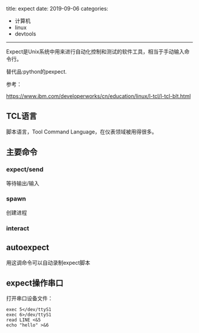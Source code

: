 title: expect
date: 2019-09-06
categories:
- 计算机
- linux
- devtools




---



Expect是Unix系统中用来进行自动化控制和测试的软件工具，相当于手动输入命令行。

替代品:python的pexpect.

参考：

https://www.ibm.com/developerworks/cn/education/linux/l-tcl/l-tcl-blt.html

## TCL语言

脚本语言，Tool Command Language，在仪表领域被用得很多。

## 主要命令

### expect/send

等待输出/输入

### spawn

创建进程

### interact



## autoexpect

用这调命令可以自动录制expect脚本

## expect操作串口



打开串口设备文件：

```
exec 5</dev/ttyS1
exec 6>/dev/ttyS1
read LINE <&5
echo "hello" >&6
```

